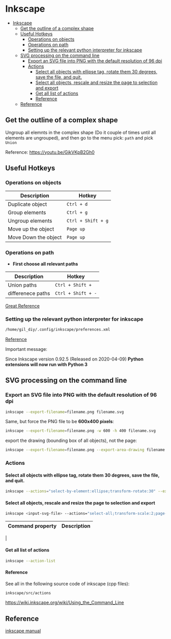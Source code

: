# Inkscape

<!--ts-->
- [Inkscape](#inkscape)
  - [Get the outline of a complex shape](#get-the-outline-of-a-complex-shape)
  - [Useful Hotkeys](#useful-hotkeys)
    - [Operations on objects](#operations-on-objects)
    - [Operations on path](#operations-on-path)
    - [Setting up the relevant python interpreter for inkscape](#setting-up-the-relevant-python-interpreter-for-inkscape)
  - [SVG processing on the command line](#svg-processing-on-the-command-line)
    - [Export an SVG file into PNG with the default resolution of 96 dpi](#export-an-svg-file-into-png-with-the-default-resolution-of-96-dpi)
    - [Actions](#actions)
      - [Select all objects with ellipse tag, rotate them 30 degrees, save the file, and quit.](#select-all-objects-with-ellipse-tag-rotate-them-30-degrees-save-the-file-and-quit)
      - [Select all objects, rescale and resize the page to selection and export](#select-all-objects-rescale-and-resize-the-page-to-selection-and-export)
      - [Get all list of actions](#get-all-list-of-actions)
      - [Reference](#reference)
  - [Reference](#reference-1)

<!-- Created by https://github.com/ekalinin/github-markdown-toc -->
<!-- Added by: gil_diy, at: Sun 26 Feb 2023 08:58:29 AM IST -->

<!--te-->

## Get the outline of a complex shape

Ungroup all elemnts in the complex shape (Do it couple of times until all elements are ungrouped), and then go to the menu pick: `path` and pick `Union`

Reference: https://youtu.be/GjkVKpB2Gh0

## Useful Hotkeys

###  Operations on objects

Description | Hotkey
------------|-----
Duplicate object | `Ctrl + d`
Group elements | `Ctrl + g`
Ungroup elements | `Ctrl + Shift + g`
Move up the object | `Page up`
Move Down the object | `Page up`

###  Operations on path

* **First choose all relevant paths**

Description | Hotkey
------------|-----
Union paths | `Ctrl + Shift +`
differenece paths | `Ctrl + Shift + -`

[Great Reference](https://www.youtube.com/watch?v=jxhR9aT6crU)


### Setting up the relevant python interpreter for inkscape 

```bash
/home/gil_diy/.config/inkscape/preferences.xml
```

[Reference](https://wiki.inkscape.org/wiki/index.php/Extension_Interpreters)

Important message:

Since Inkscape version 0.92.5 (Released on 2020-04-09) 
**Python extensions will now run with Python 3**


## SVG processing on the command line

### Export an SVG file into PNG with the default resolution of 96 dpi

```bash
inkscape --export-filename=filename.png filename.svg
```


Same, but force the PNG file to be **600x400 pixels**:

```bash
inkscape --export-filename=filename.png -w 600 -h 400 filename.svg
```


export the drawing (bounding box of all objects), not the page:

```bash
inkscape --export-filename=filename.png --export-area-drawing filename.svg
```
### Actions

#### Select all objects with ellipse tag, rotate them 30 degrees, save the file, and quit.

```bash
inkscape --actions="select-by-element:ellipse;transform-rotate:30" --export-overwrite filename.svg
```


#### Select all objects, rescale and resize the page to selection and export

```bash
inkscape <input-svg-file> --actions="select-all;transform-scale:2;page-fit-to-selection" --export-filename=<output-svg-file>
```



Command property | Description
-----------------|-------------
  | 


#### Get all list of actions

```bash
inkscape --action-list
```

#### Reference

See all in the following source code of inkscape (cpp files):

```bash
inkscape/src/actions
```


https://wiki.inkscape.org/wiki/Using_the_Command_Line

## Reference

[inkscape manual](https://inkscape.org/doc/inkscape-man.html)